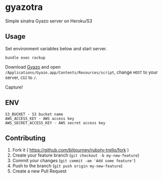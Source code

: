 # gyazotra

Simple sinatra Gyazo server on Heroku/S3

## Usage

Set environment variables below and start server.

```
bundle exec rackup
```

Download [Gyazo](https://gyazo.com/ja) and open `/Applications/Gyazo.app/Contents/Resources/script`,
change `HOST` to your server, `CGI` to `/`.

Capture!

## ENV

```
S3_BUCKET - S3 bucket name
AWS_ACCESS_KEY - AWS access key
AWS_SECRET_ACCESS_KEY - AWS secret access key
```

## Contributing

1. Fork it ( https://github.com/bitjourney/ruboty-trello/fork )
2. Create your feature branch (`git checkout -b my-new-feature`)
3. Commit your changes (`git commit -am 'Add some feature'`)
4. Push to the branch (`git push origin my-new-feature`)
5. Create a new Pull Request
